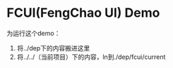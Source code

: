 # FCUI(FengChao UI) Demo 

为运行这个demo：
1. 将../dep下的内容搬进这里
2. 将../../（当前项目）下的内容，ln到./dep/fcui/current

